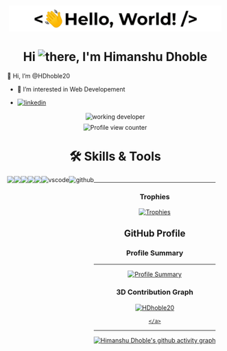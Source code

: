 <p align='center' style='margin: 16px 4px 8px;'>
    <img src="./assets/greetings.gif" alt="Hello World" />
</p>
<h1 align="center">
    Hi <img src='./assets/wave.gif' height='26' alt='there'>, I'm Himanshu Dhoble
</h1>

 👋 Hi, I’m @HDhoble20
- 👀 I’m interested in Web Developement 
  
- [![linkedin](https://img.shields.io/badge/linkedin-0A66C2?style=for-the-badge&logo=linkedin&logoColor=white)](https://www.linkedin.com/in/himanshu-dhoble-6a68a81a5?utm_source=share&utm_campaign=share_via&utm_content=profile&utm_medium=android_app)


<p align='center' style='margin: 16px 4px 8px'>
    <img src="https://images.rawpixel.com/image_800/cHJpdmF0ZS9sci9pbWFnZXMvd2Vic2l0ZS8yMDI0LTAzL3Jhd3BpeGVsX29mZmljZV81Ml9hX21pbmltYWxfYW5kX2xlc3NfZGV0YWlsX2lsbHVzdHJhdGlvbl9vZl9zdF9kNjczMDlkZS1jMTkyLTQ5ZWMtOTIwYi0yNTMwMzFiMjc3NzEuanBn.jpg" alt="working developer">
</p>

<div align="center">
  <img src="https://komarev.com/ghpvc/?username=HDhoble20&color=orange" alt="Profile view counter" />
</div>


</p>
<h1 align="center">🛠 Skills & Tools</h1>
<div align="center" style="display: flex; flex-wrap: wrap;">

<img src="https://img.shields.io/badge/HTML5-E34F26?style=for-the-badge&logo=html5&logoColor=white" />
<img src="https://img.shields.io/badge/CSS3-1572B6?style=for-the-badge&logo=css3&logoColor=white" />
 <img src="https://img.shields.io/badge/MongoDB-47A248?logo=mongodb&logoColor=fff&style=for-the-badge"/>
<img src="https://img.shields.io/badge/JavaScript-323330?style=for-the-badge&logo=javascript&logoColor=F7DF1E" />
<img src="https://img.shields.io/badge/java-%23ED8B00.svg?style=for-the-badge&logo=java&logoColor=white" />
<!--      <img src="https://img.shields.io/badge/Canva-%2300C4CC.svg?&style=for-the-badge&logo=Canva&logoColor=white" alt="canva" /> -->
  <img src="https://img.shields.io/badge/VSCode-0078D4?style=for-the-badge&logo=visual%20studio%20code&logoColor=white" alt="vscode" />
 
  <img src="https://img.shields.io/badge/GitHub-100000?style=for-the-badge&logo=github&logoColor=white" alt="github"/>
  <div>

<hr>

### Trophies
<p align="center">
  <a href="https://github.com/HDhoble20/github-profile-trophy">
    <img src="https://github-profile-trophy.vercel.app/?username=HDhoble20&theme=onedark" alt="Trophies" />
  </a>
</p>



## GitHub Profile

       
### Profile Summary
<hr>

<p align="center">
  <a href="https://github.com/HDhoble20">
    <img src="https://github-profile-summary-cards.vercel.app/api/cards/profile-details?username=HDhoble20&theme=radical" alt="Profile Summary" />
  </a>
</p>


### 3D Contribution Graph
<p align="center">
    <a href="https://github.com/HDhoble20">
<p><img align="center" src="https://github-readme-stats.vercel.app/api?username=HDhoble20&show_icons=true&locale=en" alt="HDhoble20" /></p>

    </a>
</p>

---

[![Himanshu Dhoble's github activity graph](https://github-readme-activity-graph.vercel.app/graph?username=HDhoble20&theme=react-dark)](https://github.com/HDhoble20/github-readme-activity-graph)
